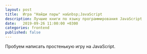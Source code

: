 ```yaml
---
layout: post
title:  Игра "Найди пары" на&nbsp;JavaScript
description: Лучшие книги по языку программирования JavaScript
date:   2019-09-26 11:00:00 +0300
categories: frontend
published: false
---
```


<p>Пробуем написать простенькую игру на&nbsp;JavaScript.</p>